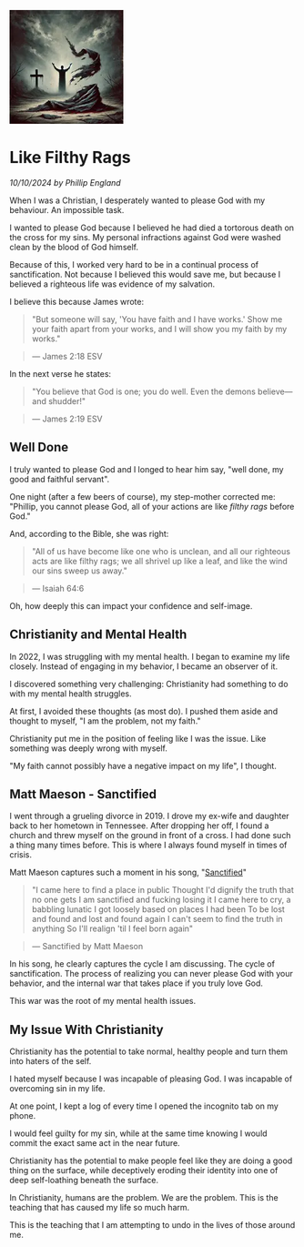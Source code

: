 
![why](/static/img/2.webp)
# Like Filthy Rags
*10/10/2024 by Phillip England*

When I was a Christian, I desperately wanted to please God with my behaviour. An impossible task.

I wanted to please God because I believed he had died a tortorous death on the cross for my sins. My personal infractions against God were washed clean by the blood of God himself.

Because of this, I worked very hard to be in a continual process of sanctification. Not because I believed this would save me, but because I believed a righteous life was evidence of my salvation.

I believe this because James wrote:

> "But someone will say, 'You have faith and I have works.'
> Show me your faith apart from your works,
> and I will show you my faith by my works."

> — James 2:18 ESV

In the next verse he states:

> "You believe that God is one; you do well.
> Even the demons believe—and shudder!"

> — James 2:19 ESV

## Well Done

I truly wanted to please God and I longed to hear him say, "well done, my good and faithful servant".

One night (after a few beers of course), my step-mother corrected me: "Phillip, you cannot please God, all of your actions are like *filthy rags* before God."

And, according to the Bible, she was right:

> "All of us have become like one who is unclean,
> and all our righteous acts are like filthy rags;
> we all shrivel up like a leaf,
> and like the wind our sins sweep us away."

> — Isaiah 64:6

Oh, how deeply this can impact your confidence and self-image.

## Christianity and Mental Health

In 2022, I was struggling with my mental health. I began to examine my life closely. Instead of engaging in my behavior, I became an observer of it.

I discovered something very challenging: Christianity had something to do with my mental health struggles.

At first, I avoided these thoughts (as most do). I pushed them aside and thought to myself, "I am the problem, not my faith."

Christianity put me in the position of feeling like I was the issue. Like something was deeply wrong with myself.

"My faith cannot possibly have a negative impact on my life", I thought.

## Matt Maeson - Sanctified

I went through a grueling divorce in 2019. I drove my ex-wife and daughter back to her hometown in Tennessee. After dropping her off, I found a church and threw myself on the ground in front of a cross. I had done such a thing many times before. This is where I always found myself in times of crisis.

Matt Maeson captures such a moment in his song, "[Sanctified](https://youtu.be/qvX-4ZWzeAA?si=9nat4yHoIut2MaC0)"

> "I came here to find a place in public
> Thought I'd dignify the truth that no one gets
> I am sanctified and fucking losing it
> I came here to cry, a babbling lunatic
> I got loosely based on places I had been
> To be lost and found and lost and found again
> I can't seem to find the truth in anything
> So I'll realign 'til I feel born again"

> — Sanctified by Matt Maeson

In his song, he clearly captures the cycle I am discussing. The cycle of sanctification. The process of realizing you can never please God with your behavior, and the internal war that takes place if you truly love God.

This war was the root of my mental health issues.

## My Issue With Christianity

Christianity has the potential to take normal, healthy people and turn them into haters of the self.

I hated myself because I was incapable of pleasing God. I was incapable of overcoming sin in my life.

At one point, I kept a log of every time I opened the incognito tab on my phone.

I would feel guilty for my sin, while at the same time knowing I would commit the exact same act in the near future.

Christianity has the potential to make people feel like they are doing a good thing on the surface, while deceptively eroding their identity into one of deep self-loathing beneath the surface.

In Christianity, humans are the problem. We are the problem. This is the teaching that has caused my life so much harm.

This is the teaching that I am attempting to undo in the lives of those around me.
